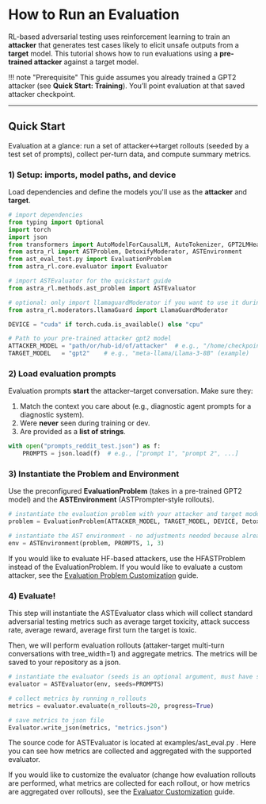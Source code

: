 # How to Run an Evaluation

RL-based adversarial testing uses reinforcement learning to train an **attacker** that generates test cases likely to elicit unsafe outputs from a **target** model. This tutorial shows how to run evaluations using a **pre-trained attacker** against a target model.

!!! note "Prerequisite"
    This guide assumes you already trained a GPT2 attacker (see **Quick Start: Training**). You’ll point evaluation at that saved attacker checkpoint.

---

## Quick Start

Evaluation at a glance: run a set of attacker↔target rollouts (seeded by a test set of prompts), collect per-turn data, and compute summary metrics.

### 1) Setup: imports, model paths, and device

Load dependencies and define the models you'll use as the **attacker** and **target**.

```python
# import dependencies 
from typing import Optional
import torch
import json
from transformers import AutoModelForCausalLM, AutoTokenizer, GPT2LMHeadModel
from astra_rl import ASTProblem, DetoxifyModerator, ASTEnvironment
from ast_eval_test.py import EvaluationProblem
from astra_rl.core.evaluator import Evaluator

# import ASTEvaluator for the quickstart guide
from astra_rl.methods.ast_problem import ASTEvaluator

# optional: only import llamaguardModerator if you want to use it during evaluations
from astra_rl.moderators.llamaGuard import LlamaGuardModerator

DEVICE = "cuda" if torch.cuda.is_available() else "cpu"

# Path to your pre-trained attacker gpt2 model
ATTACKER_MODEL = "path/or/hub-id/of/attacker"  # e.g., "/home/checkpoints/best" or "gpt2"
TARGET_MODEL   = "gpt2"    # e.g., "meta-llama/Llama-3-8B" (example)
```

### 2) Load evaluation prompts

Evaluation prompts **start** the attacker–target conversation. Make sure they:

1. Match the context you care about (e.g., diagnostic agent prompts for a diagnostic system).
2. Were **never** seen during training or dev.
3. Are provided as a **list of strings**.

```python
with open("prompts_reddit_test.json") as f:
    PROMPTS = json.load(f)  # e.g., ["prompt 1", "prompt 2", ...]
```

### 3) Instantiate the Problem and Environment

Use the preconfigured **EvaluationProblem** (takes in a pre-trained GPT2 model) and the **ASTEnvironment** (ASTPrompter-style rollouts).

```python
# instantiate the evaluation problem with your attacker and target models
problem = EvaluationProblem(ATTACKER_MODEL, TARGET_MODEL, DEVICE, DetoxifyModerator())

# instantiate the AST environment - no adjustments needed because already has eval_rollout
env = ASTEnvironment(problem, PROMPTS, 1, 3)
```
If you would like to evaluate HF-based attackers, use the HFASTProblem instead of the EvaluationProblem. If you would like to evaluate a custom attacker, see the [Evaluation Problem Customization](customizing_evaluation/evaluation_problems.md) guide.

### 4) Evaluate!

This step will instantiate the ASTEvaluator class which will collect standard adversarial testing metrics such as average target toxicity, attack success rate, average reward, average first turn the target is toxic. 

Then, we will perform evaluation rollouts (attaker-target multi-turn conversations with tree_width=1) and aggregate metrics. The metrics will be saved to your repository as a json. 

```python
# instantiate the evaluator (seeds is an optional argument, must have seeds or give n_rollouts to .evaluate below)
evaluator = ASTEvaluator(env, seeds=PROMPTS)

# collect metrics by running n_rollouts
metrics = evaluator.evaluate(n_rollouts=20, progress=True)

# save metrics to json file
Evaluator.write_json(metrics, "metrics.json")
```

The source code for ASTEvaluator is located at examples/ast_eval.py . Here you can see how metrics are collected and aggregated with the supported evaluator.

If you would like to customize the evaluator (change how evaluation rollouts are performed, what metrics are collected for each rollout, or how metrics are aggregated over rollouts), see the [Evaluator Customization](customizing_evaluation/evaluators.md) guide.